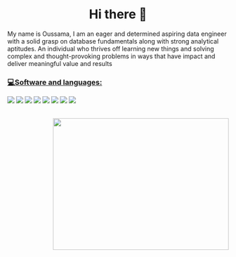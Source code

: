 <h1 align="center"> Hi there 👋 </h1>
My name is Oussama, I am an eager and determined aspiring data engineer with a solid grasp on database fundamentals along with strong analytical aptitudes. An individual who thrives off learning new things and solving complex and thought-provoking problems in ways that have impact and deliver meaningful value and results


### <u>💻Software and languages:</u>
<img src="https://img.icons8.com/fluency/35/000000/visual-studio-code-2019.png"/> <img src="https://img.icons8.com/color/35/000000/amazon-web-services.png"/> <img src="https://img.icons8.com/color/35/000000/python--v1.png"/> <img src="https://img.icons8.com/color/35/000000/docker.png"/> <img src="https://img.icons8.com/material-outlined/35/000000/github.png"/> <img src="https://img.icons8.com/color/35/000000/git.png"/> <img src="https://img.icons8.com/color/35/000000/mysql-logo.png"/> <img src="https://img.icons8.com/color/35/000000/postgreesql.png"/>

<br />
<img src="https://github.com/abhisheknaiidu/abhisheknaiidu/raw/master/code.gif?raw=true" align="right" width="400" height="300" style="max-width:100%;">


<!--
**TheRoyalMoroccan/TheRoyalMoroccan** is a ✨ _special_ ✨ repository because its `README.md` (this file) appears on your GitHub profile.



Here are some ideas to get you started:

- 🔭 I’m currently working on ...
- 🌱 I’m currently learning ...
- 👯 I’m looking to collaborate on ...
- 🤔 I’m looking for help with ...
- 💬 Ask me about ...
- 📫 How to reach me: ...
- 😄 Pronouns: ...
- ⚡ Fun fact: ...
-->

